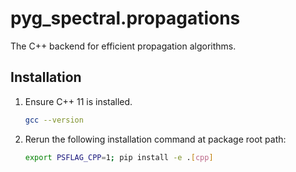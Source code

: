 # pyg_spectral.propagations

The C++ backend for efficient propagation algorithms.

## Installation

1. Ensure C++ 11 is installed.
    ```bash
    gcc --version
    ```

2. Rerun the following installation command at package root path:
    ```bash
    export PSFLAG_CPP=1; pip install -e .[cpp]
    ```
